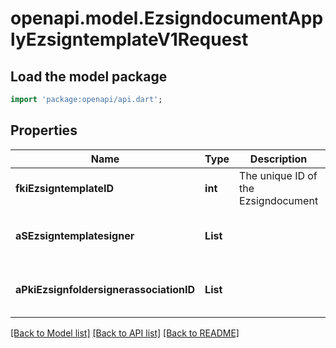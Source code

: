 # openapi.model.EzsigndocumentApplyEzsigntemplateV1Request

## Load the model package
```dart
import 'package:openapi/api.dart';
```

## Properties
Name | Type | Description | Notes
------------ | ------------- | ------------- | -------------
**fkiEzsigntemplateID** | **int** | The unique ID of the Ezsigndocument | 
**aSEzsigntemplatesigner** | **List<String>** |  | [default to const []]
**aPkiEzsignfoldersignerassociationID** | **List<int>** |  | [default to const []]

[[Back to Model list]](../README.md#documentation-for-models) [[Back to API list]](../README.md#documentation-for-api-endpoints) [[Back to README]](../README.md)


